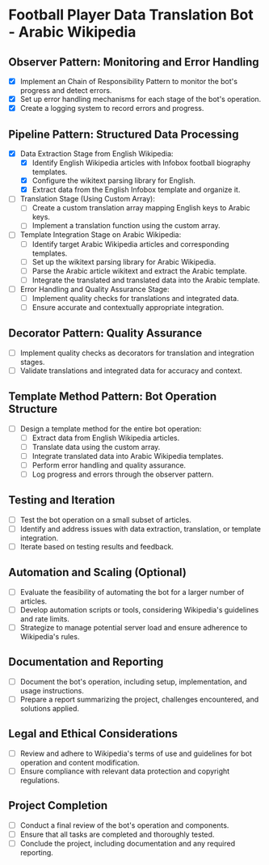 # Football Player Data Translation Bot - Arabic Wikipedia

## Observer Pattern: Monitoring and Error Handling

- [x] Implement an Chain of Responsibility Pattern to monitor the bot's progress and detect errors.
- [x] Set up error handling mechanisms for each stage of the bot's operation.
- [x] Create a logging system to record errors and progress.

## Pipeline Pattern: Structured Data Processing

- [X] Data Extraction Stage from English Wikipedia:
  - [X] Identify English Wikipedia articles with Infobox football biography templates.
  - [X] Configure the wikitext parsing library for English.
  - [X] Extract data from the English Infobox template and organize it.

- [ ] Translation Stage (Using Custom Array):
  - [ ] Create a custom translation array mapping English keys to Arabic keys.
  - [ ] Implement a translation function using the custom array.

- [ ] Template Integration Stage on Arabic Wikipedia:
  - [ ] Identify target Arabic Wikipedia articles and corresponding templates.
  - [ ] Set up the wikitext parsing library for Arabic Wikipedia.
  - [ ] Parse the Arabic article wikitext and extract the Arabic template.
  - [ ] Integrate the translated and translated data into the Arabic template.

- [ ] Error Handling and Quality Assurance Stage:
  - [ ] Implement quality checks for translations and integrated data.
  - [ ] Ensure accurate and contextually appropriate integration.

## Decorator Pattern: Quality Assurance

- [ ] Implement quality checks as decorators for translation and integration stages.
- [ ] Validate translations and integrated data for accuracy and context.

## Template Method Pattern: Bot Operation Structure

- [ ] Design a template method for the entire bot operation:
  - [ ] Extract data from English Wikipedia articles.
  - [ ] Translate data using the custom array.
  - [ ] Integrate translated data into Arabic Wikipedia templates.
  - [ ] Perform error handling and quality assurance.
  - [ ] Log progress and errors through the observer pattern.

## Testing and Iteration

- [ ] Test the bot operation on a small subset of articles.
- [ ] Identify and address issues with data extraction, translation, or template integration.
- [ ] Iterate based on testing results and feedback.

## Automation and Scaling (Optional)

- [ ] Evaluate the feasibility of automating the bot for a larger number of articles.
- [ ] Develop automation scripts or tools, considering Wikipedia's guidelines and rate limits.
- [ ] Strategize to manage potential server load and ensure adherence to Wikipedia's rules.

## Documentation and Reporting

- [ ] Document the bot's operation, including setup, implementation, and usage instructions.
- [ ] Prepare a report summarizing the project, challenges encountered, and solutions applied.

## Legal and Ethical Considerations

- [ ] Review and adhere to Wikipedia's terms of use and guidelines for bot operation and content modification.
- [ ] Ensure compliance with relevant data protection and copyright regulations.

## Project Completion

- [ ] Conduct a final review of the bot's operation and components.
- [ ] Ensure that all tasks are completed and thoroughly tested.
- [ ] Conclude the project, including documentation and any required reporting.
